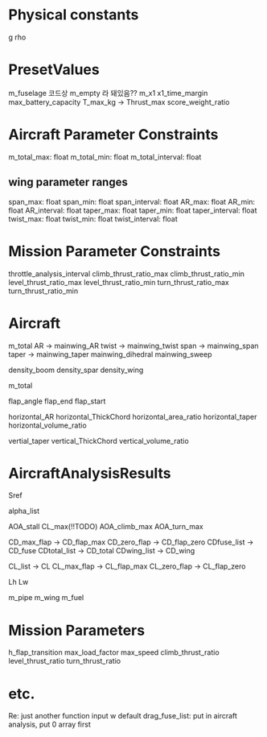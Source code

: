 # Physical constants
g
rho

# PresetValues
m_fuselage 코드상 m_empty 라 돼있음??
m_x1
x1_time_margin
max_battery_capacity
T_max_kg -> Thrust_max
score_weight_ratio

# Aircraft Parameter Constraints
m_total_max: float
m_total_min: float
m_total_interval: float

## wing parameter ranges
span_max: float
span_min: float
span_interval: float
AR_max: float
AR_min: float
AR_interval: float
taper_max: float
taper_min: float
taper_interval: float
twist_max: float
twist_min: float
twist_interval: float



# Mission Parameter Constraints

throttle_analysis_interval
climb_thrust_ratio_max
climb_thrust_ratio_min
level_thrust_ratio_max
level_thrust_ratio_min
turn_thrust_ratio_max
turn_thrust_ratio_min

# Aircraft

m_total
AR -> mainwing_AR
twist -> mainwing_twist
span -> mainwing_span
taper -> mainwing_taper
mainwing_dihedral
mainwing_sweep

density_boom
density_spar
density_wing

m_total

flap_angle
flap_end
flap_start

horizontal_AR
horizontal_ThickChord
horizontal_area_ratio
horizontal_taper
horizontal_volume_ratio


vertial_taper
vertical_ThickChord
vertical_volume_ratio

# AircraftAnalysisResults

Sref

alpha_list

AOA_stall
CL_max(!!TODO) 
AOA_climb_max
AOA_turn_max

CD_max_flap -> CD_flap_max
CD_zero_flap -> CD_flap_zero
CDfuse_list -> CD_fuse
CDtotal_list -> CD_total
CDwing_list -> CD_wing

CL_list -> CL
CL_max_flap -> CL_flap_max
CL_zero_flap -> CL_flap_zero

Lh
Lw

m_pipe
m_wing
m_fuel

# Mission Parameters

h_flap_transition
max_load_factor
max_speed
climb_thrust_ratio
level_thrust_ratio
turn_thrust_ratio


# etc.
Re: just another function input w default
drag_fuse_list: put in aircraft analysis, put 0 array first

